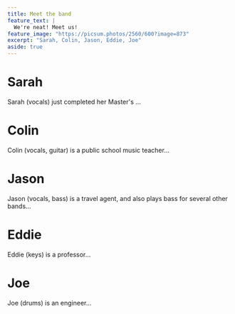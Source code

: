 ```yaml
---
title: Meet the band
feature_text: |
  We're neat! Meet us!
feature_image: "https://picsum.photos/2560/600?image=873"
excerpt: "Sarah, Colin, Jason, Eddie, Joe"
aside: true
---
```


# Sarah

Sarah (vocals) just completed her Master's ...

# Colin

Colin (vocals, guitar) is a public school music teacher...

# Jason

Jason (vocals, bass) is a travel agent, and also plays bass for several other bands...

# Eddie

Eddie (keys) is a professor...

# Joe

Joe (drums) is an engineer...
